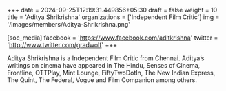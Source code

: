 +++
date = 2024-09-25T12:19:31.449856+05:30
draft = false
weight = 10
title = 'Aditya Shrikrishna'
organizations = ['Independent Film Critic']
img = '/images/members/Aditya-Shrikrishna.png'

[soc_media]
facebook = 'https://www.facebook.com/aditkrishna'
twitter = 'http://www.twitter.com/gradwolf'
+++

Aditya Shrikrishna is a Independent Film Critic from Chennai. Aditya’s writings on cinema have appeared in The Hindu, Senses of Cinema, Frontline, OTTPlay, Mint Lounge, FiftyTwoDotIn, The New Indian Express, The Quint, The Federal, Vogue and Film Companion among others.
